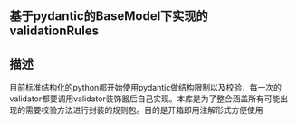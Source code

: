 ## 基于pydantic的BaseModel下实现的validationRules
##  描述
目前标准结构化的python都开始使用pydantic做结构限制以及校验，每一次的validator都要调用validator装饰器后自己实现。本库是为了整合涵盖所有可能出现的需要校验方法进行封装的规则包。目的是开箱即用注解形式方便使用